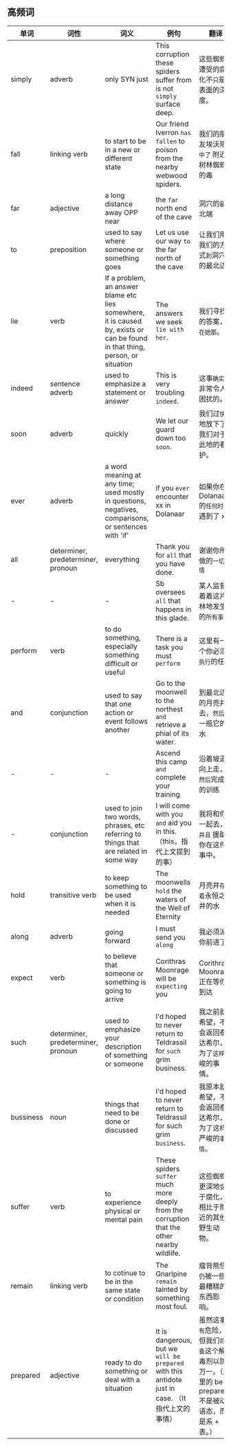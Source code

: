 ## 高频词

| 单词      | 词性                               | 词义                                                         | 例句                                                         | 翻译                                                         | 来源                          |
| --------- | ---------------------------------- | ------------------------------------------------------------ | ------------------------------------------------------------ | ------------------------------------------------------------ | ----------------------------- |
| simply    | adverb                             | only SYN just                                                | This corruption these spiders suffer from is not `simply` surface deep. | 这些蜘蛛遭受的腐化不`只`是表面的深度。                       | Webwood Corruption            |
| fall      | linking verb                       | to start to be in  a new or different state                  | Our friend Iverron `has fallen` to poison from the nearby webwood spiders. | 我们的朋友埃沃隆 `中了` 附近树林蜘蛛的毒                     | Iverron's Antidote            |
| far       | adjective                          | a long distance away OPP near                                | the `far` north end of the cave                              | 洞穴的`最`北端                                               | Vile Touch                    |
| to        | preposition                        | used to say where someone or something goes                  | Let us use our way `to` the far north of the cave            | 让我们用我们的方式`到`洞穴的最北边                           | Vile Touch                    |
| lie       | verb                               | If a problem, an answer blame etc lies somewhere, it is caused by, exists or can be found in that thing, person, or situation | The answers we seek `lie with her`.                          | 我们寻找的答案，`在她那`。                                   | Vile Touch                    |
| indeed    | sentence adverb                    | used to emphasize a statement or answer                      | This is very troubling `indeed`.                             | 这事`确实`是非常令人困扰的。                                 | Vile Touch                    |
| soon      | adverb                             | quickly                                                      | We let our guard down too `soon`.                            | 我们过`快`地放下了我们对于此地的看护。                       | Vile Touch                    |
| ever      | adverb                             | a word meaning at any time; used mostly in questions,  negatives, comparisons, or sentences with 'if' | if you `ever` encounter xx in Dolanaar                       | 如果你在 Dolanaar 的`任何时间`遇到了 xx                      | Signs of Things to Come       |
| all       | determiner, predeterminer, pronoun | everything                                                   | Thank you for `all` that you have done.                      | 谢谢你所做的`一切事情`                                       | Signs of Things to Come       |
| -         | -                                  | -                                                            | Sb oversees `all` that happens in this glade.                | 某人监督着着这片林地发生的`所有事情`                         | Precious Waters               |
| perform   | verb                               | to do something, especially something difficult or useful    | There is a task you must `perform`                           | 这里有一个你必须`执行`的任务                                 | Teldrassil: Crown of Azeroth  |
| and       | conjunction                        | used to say that one action or event follows another         | Go to the moonwell to the northest `and` retrieve a phial of its water. | 到最北边的月亮井去，`然后`取一瓶它的水                       | Teldrassil: Crown of Azeroth  |
| -         | -                                  | -                                                            | Ascend this camp `and` complete your training                | 沿着坡道向上走，`然后`完成你的训练                           | Precious Waters               |
| -         | conjunction                        | used to join two words, phrases, etc referring to things that are related in some way | I will come with you `and` aid you in this.（this，指代上文提到的事） | 我将和你一起去，`并且` 援助你在这件事中。                    | Webwood Corruption            |
| hold      | transitive verb                    | to keep something to be used when it is needed               | The moonwells `hold` the waters of the Well of Eternity      | 月亮井`存储着`永恒之井的水                                   | Precious Waters               |
| along     | adverb                             | going forward                                                | I must send you `along`                                      | 我必须派你前进了                                             | Teldrassil: Passing Awareness |
| expect    | verb                               | to believe that someone or something is going to arrive      | Corithras Moonrage will be `expecting` you                   | Corithras Moonrage 正在等你到达                              | Teldrassil: Passing Awareness |
| such      | determiner, predeterminer, pronoun | used to emphasize your description of something or someone   | I'd hoped to never return to Teldrassil for `such` grim business. | 我之前就希望，不会返回泰达希尔，为了`这样`严峻的事情。       | Webwood Corruption            |
| bussiness | noun                               | things that need to be done or discussed                     | I'd hoped to never return to Teldrassil for such grim `business`. | 我原本就希望，不会返回泰达希尔，为了这样严峻的`事情`。       | Webwood Corruption            |
| suffer    | verb                               | to experience  physical or mental pain                       | These spiders `suffer` much more deeply from the corruption that the other nearby wildlife. | 这些蜘蛛更深地`受苦`于腐化，相比于附近的其他野生动物。       | Webwood Corruption            |
| remain    | linking verb                       | to cotinue to be in the same state or condition              | The Gnarlpine `remain` tainted by something most foul.       | 瘤背熊怪`仍`被一些最糟糕的东西影响。                         | Webwood Corruption            |
| prepared  | adjective                          | ready to do something or deal with a situation               | It is dangerous, but we `will be prepared` with this antidote just in case. （It 指代上文的事情） | 虽然这事`有`危险，但我们`将准备`这个解毒剂以防万一。（这里的 be + prepared 不是被动语态，而是系 + 表。） | The Woodland Protector        |

